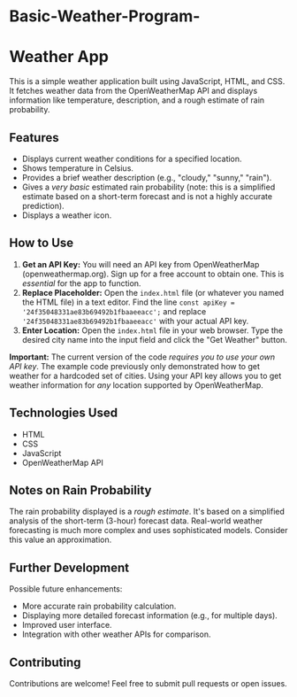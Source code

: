 # Basic-Weather-Program-
# Weather App

This is a simple weather application built using JavaScript, HTML, and CSS. It fetches weather data from the OpenWeatherMap API and displays information like temperature, description, and a rough estimate of rain probability.

## Features

*   Displays current weather conditions for a specified location.
*   Shows temperature in Celsius.
*   Provides a brief weather description (e.g., "cloudy," "sunny," "rain").
*   Gives a *very basic* estimated rain probability (note: this is a simplified estimate based on a short-term forecast and is not a highly accurate prediction).
*   Displays a weather icon.

## How to Use

1.  **Get an API Key:** You will need an API key from OpenWeatherMap (openweathermap.org). Sign up for a free account to obtain one.  This is *essential* for the app to function.
2.  **Replace Placeholder:** Open the `index.html` file (or whatever you named the HTML file) in a text editor.  Find the line `const apiKey = '24f35048331ae83b69492b1fbaaeeacc';` and replace `'24f35048331ae83b69492b1fbaaeeacc'` with your actual API key.
3.  **Enter Location:**  Open the `index.html` file in your web browser. Type the desired city name into the input field and click the "Get Weather" button.

**Important:** The current version of the code *requires you to use your own API key*.  The example code previously only demonstrated how to get weather for a hardcoded set of cities.  Using your API key allows you to get weather information for *any* location supported by OpenWeatherMap.

## Technologies Used

*   HTML
*   CSS
*   JavaScript
*   OpenWeatherMap API

## Notes on Rain Probability

The rain probability displayed is a *rough estimate*. It's based on a simplified analysis of the short-term (3-hour) forecast data.  Real-world weather forecasting is much more complex and uses sophisticated models.  Consider this value an approximation.

## Further Development

Possible future enhancements:

*   More accurate rain probability calculation.
*   Displaying more detailed forecast information (e.g., for multiple days).
*   Improved user interface.
*   Integration with other weather APIs for comparison.

## Contributing

Contributions are welcome! Feel free to submit pull requests or open issues.
